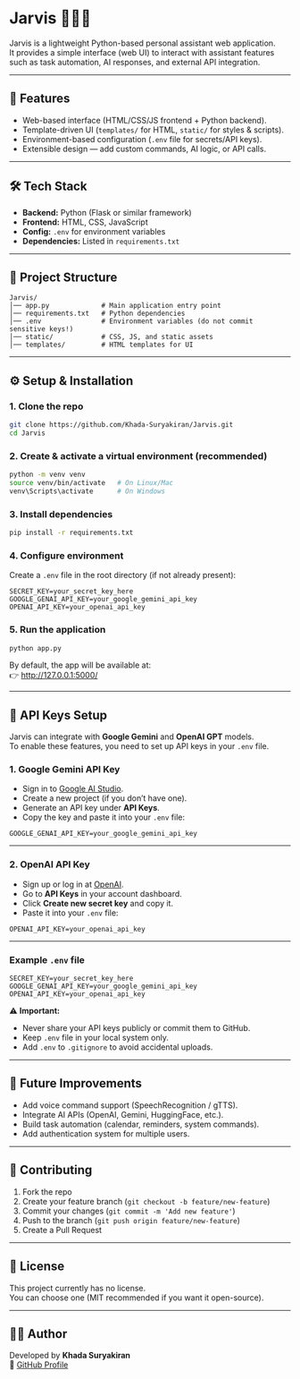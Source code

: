 # Jarvis 🧑‍💻🤖

Jarvis is a lightweight Python-based personal assistant web application.  
It provides a simple interface (web UI) to interact with assistant features such as task automation, AI responses, and external API integration.

---

## 🚀 Features
- Web-based interface (HTML/CSS/JS frontend + Python backend).
- Template-driven UI (`templates/` for HTML, `static/` for styles & scripts).
- Environment-based configuration (`.env` file for secrets/API keys).
- Extensible design — add custom commands, AI logic, or API calls.

---

## 🛠️ Tech Stack
- **Backend:** Python (Flask or similar framework)  
- **Frontend:** HTML, CSS, JavaScript  
- **Config:** `.env` for environment variables  
- **Dependencies:** Listed in `requirements.txt`

---

## 📂 Project Structure
```
Jarvis/
│── app.py             # Main application entry point
│── requirements.txt   # Python dependencies
│── .env               # Environment variables (do not commit sensitive keys!)
│── static/            # CSS, JS, and static assets
│── templates/         # HTML templates for UI
```

---

## ⚙️ Setup & Installation

### 1. Clone the repo
```bash
git clone https://github.com/Khada-Suryakiran/Jarvis.git
cd Jarvis
```

### 2. Create & activate a virtual environment (recommended)
```bash
python -m venv venv
source venv/bin/activate   # On Linux/Mac
venv\Scripts\activate      # On Windows
```

### 3. Install dependencies
```bash
pip install -r requirements.txt
```

### 4. Configure environment
Create a `.env` file in the root directory (if not already present):
```env
SECRET_KEY=your_secret_key_here
GOOGLE_GENAI_API_KEY=your_google_gemini_api_key
OPENAI_API_KEY=your_openai_api_key
```

### 5. Run the application
```bash
python app.py
```

By default, the app will be available at:  
👉 http://127.0.0.1:5000/

---

## 🔑 API Keys Setup

Jarvis can integrate with **Google Gemini** and **OpenAI GPT** models.  
To enable these features, you need to set up API keys in your `.env` file.

### 1. Google Gemini API Key
- Sign in to [Google AI Studio](https://aistudio.google.com/).
- Create a new project (if you don’t have one).
- Generate an API key under **API Keys**.
- Copy the key and paste it into your `.env` file:

```env
GOOGLE_GENAI_API_KEY=your_google_gemini_api_key
```

---

### 2. OpenAI API Key
- Sign up or log in at [OpenAI](https://platform.openai.com/).
- Go to **API Keys** in your account dashboard.
- Click **Create new secret key** and copy it.
- Paste it into your `.env` file:

```env
OPENAI_API_KEY=your_openai_api_key
```

---

### Example `.env` file
```env
SECRET_KEY=your_secret_key_here
GOOGLE_GENAI_API_KEY=your_google_gemini_api_key
OPENAI_API_KEY=your_openai_api_key
```

⚠️ **Important:**  
- Never share your API keys publicly or commit them to GitHub.  
- Keep `.env` file in your local system only.  
- Add `.env` to `.gitignore` to avoid accidental uploads.  

---

## 🧩 Future Improvements
- Add voice command support (SpeechRecognition / gTTS).
- Integrate AI APIs (OpenAI, Gemini, HuggingFace, etc.).
- Build task automation (calendar, reminders, system commands).
- Add authentication system for multiple users.

---

## 🤝 Contributing
1. Fork the repo  
2. Create your feature branch (`git checkout -b feature/new-feature`)  
3. Commit your changes (`git commit -m 'Add new feature'`)  
4. Push to the branch (`git push origin feature/new-feature`)  
5. Create a Pull Request  

---

## 📜 License
This project currently has no license.  
You can choose one (MIT recommended if you want it open-source).

---

## 👨‍💻 Author
Developed by **Khada Suryakiran**  
🔗 [GitHub Profile](https://github.com/Khada-Suryakiran)

